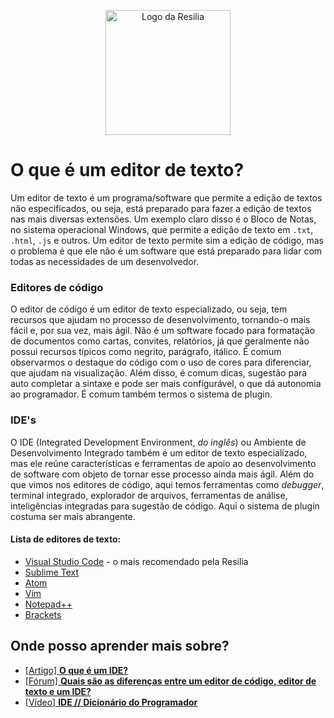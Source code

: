 <!-- VARIAVEIS -->
[what-is-ide]: https://www.redhat.com/pt-br/topics/middleware/what-is-ide
[editores-stackoverflow]: https://pt.stackoverflow.com/questions/276003/quais-s%C3%A3o-as-diferen%C3%A7as-entre-um-editor-de-c%C3%B3digo-editor-de-texto-e-um-ide
[ide-dicionario-youtube]: https://www.youtube.com/watch?v=GPcIjsz-2cA&ab_channel=C%C3%B3digoFonteTV
[vs-code-website]: https://code.visualstudio.com/
[sublime-text-website]: https://www.sublimetext.com/
[atom-website]: https://atom.io/
[vim-website]: https://www.vim.org/
[notepad-website]: https://notepad-plus-plus.org/
[brackets-website]: https://brackets.io/
<!-- FIM DAS VARIAVEIS -->

<p align="center">
    <img src="./assets/images/resilia_logo.png" alt="Logo da Resilia" width="200px">
</p>

# O que é um editor de texto?
Um editor de texto é um programa/software que permite a edição de textos não especificados, ou seja, está preparado para fazer a edição de textos nas mais diversas extensões. Um exemplo claro disso é o Bloco de Notas, no sistema operacional Windows, que permite a edição de texto em `.txt`, `.html`, `.js` e outros. Um editor de texto permite sim a edição de código, mas o problema é que ele não é um software que está preparado para lidar com todas as necessidades de um desenvolvedor.

### Editores de código
O editor de código é um editor de texto especializado, ou seja, tem recursos que ajudam no processo de desenvolvimento, tornando-o mais fácil e, por sua vez, mais ágil. Não é um software focado para formatação de documentos como cartas, convites, relatórios, já que geralmente não possui recursos típicos como negrito, parágrafo, itálico. É comum observarmos o destaque do código com o uso de cores para diferenciar, que ajudam na visualização. Além disso, é comum dicas, sugestão para auto completar a sintaxe e pode ser mais configurável, o que dá autonomia ao programador. É comum também termos o sistema de plugin.

### IDE's
O IDE (Integrated Development Environment, _do inglês_) ou Ambiente de Desenvolvimento Integrado também é um editor de texto especializado, mas ele reúne características e ferramentas de apoio ao desenvolvimento de software com objeto de tornar esse processo ainda mais ágil. Além do que vimos nos editores de código, aqui temos ferramentas como _debugger_, terminal integrado, explorador de arquivos, ferramentas de análise, inteligências integradas para sugestão de código. Aqui o sistema de plugin costuma ser mais abrangente.

#### Lista de editores de texto:
- [Visual Studio Code][vs-code-website] - o mais recomendado pela Resilia
- [Sublime Text][sublime-text-website]
- [Atom][atom-website]
- [Vim][vim-website]
- [Notepad++][notepad-website]
- [Brackets][brackets-website]

## Onde posso aprender mais sobre?
- [[Artigo] **O que é um IDE?**][what-is-ide]
- [[Fórum] **Quais são as diferenças entre um editor de código, editor de texto e um IDE?**][editores-stackoverflow]
- [[Vídeo] **IDE // Dicionário do Programador**][ide-dicionario-youtube]